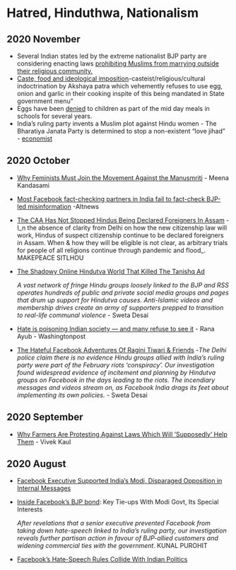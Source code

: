 # Hatred, Hinduthwa, Nationalism

## 2020 November

* Several Indian states led by the extreme nationalist BJP party are considering enacting laws [prohibiting Muslims from marrying outside their religious community.](https://scroll.in/article/979015/love-jihad-as-pandemic-rages-bjp-states-turn-focus-to-laws-based-on-hindutva-conspiracy-theory)
* [Caste, food and ideological imposition](https://www.dalitcamera.com/caste-food-ideological-imposition/)-casteist/religious/cultural indoctrination by Akshaya patra which vehemently refuses to use egg, onion and garlic in their cooking inspite of this being mandated in State government menu"  
* Eggs have been [denied](https://www.business-standard.com/article/current-affairs/most-bjp-ruled-states-skip-eggs-in-mid-day-meal-cite-vegetarian-sentiments-118073100120_1.html) to children as part of the mid day meals in schools for several years.
* India’s ruling party invents a Muslim plot against Hindu women - The Bharatiya Janata Party is determined to stop a non-existent “love jihad” - [economist](https://www.economist.com/asia/2020/11/19/indias-ruling-party-invents-a-muslim-plot-against-hindu-women)

## 2020 October

* [Why Feminists Must Join the Movement Against the Manusmriti](https://thewire.in/caste/why-feminists-must-join-the-movement-against-the-manusmriti) - Meena Kandasami
* [Most Facebook fact-checking partners in India fail to fact-check BJP-led misinformation](https://www.altnews.in/most-facebook-fact-checking-partners-in-india-fail-to-fact-check-bjp-led-misinformation/) -Altnews
* [The CAA Has Not Stopped Hindus Being Declared Foreigners In Assam](https://www.article-14.com/post/the-caa-has-not-stopped-hindus-being-declared-foreigners-in-assam) - I_n the absence of clarity from Delhi on how the new citizenship law will work, Hindus of suspect citizenship continue to be declared foreigners in Assam. When & how they will be eligible is not clear, as arbitrary trials for people of all religions continue through pandemic and flood_. MAKEPEACE SITLHOU
* [The Shadowy Online Hindutva World That Killed The Tanishq Ad](https://www.article-14.com/post/the-shadowy-online-hindutva-world-that-killed-the-tanishq-ad)

  _A vast network of fringe Hindu groups loosely linked to the BJP and RSS operates hundreds of public and private social media groups and pages that drum up support for Hindutva causes. Anti-Islamic videos and membership drives create an army of supporters prepped to transition to real-life communal violence_ - Sweta Desai 

* [Hate is poisoning Indian society — and many refuse to see it](https://www.washingtonpost.com/opinions/2020/10/21/tanishq-ad-hate-india/) - Rana Ayub - Washingtonpost
* [The Hateful Facebook Adventures Of Ragini Tiwari & Friends](https://www.article-14.com/post/the-hateful-facebook-adventures-of-ragini-tiwari-friends) -_The Delhi police claim there is no evidence Hindu groups allied with India’s ruling party were part of the February riots ‘conspiracy’. Our investigation found widespread evidence of incitement and planning by Hindutva groups on Facebook in the days leading to the riots. The incendiary messages and videos stream on, as Facebook India drags its feet about implementing its own policies._  - Sweta Desai 

## 2020 September

* [Why Farmers Are Protesting Against Laws Which Will ‘Supposedly’ Help Them](https://vivekkaul.com/2020/09/21/why-farmers-are-protesting-against-laws-which-will-supposedly-help-them/) - Vivek Kaul

## 2020 August

* [Facebook Executive Supported India’s Modi, Disparaged Opposition in Internal Messages ](https://www.wsj.com/articles/facebook-executive-supported-indias-modi-disparaged-opposition-in-internal-messages-11598809348)
* [Inside Facebook’s BJP bond](https://www.article-14.com/post/inside-facebook-s-bjp-bond-key-tie-ups-with-modi-govt-its-special-interests): Key Tie-ups With Modi Govt, Its Special Interests

  _After revelations that a senior executive prevented Facebook from taking down hate-speech linked to India’s ruling party, our investigation reveals further partisan action in favour of BJP-allied customers and widening commercial ties with the government_. KUNAL PUROHIT

* [Facebook’s Hate-Speech Rules Collide With Indian Politics ](https://www.wsj.com/articles/facebook-hate-speech-india-politics-muslim-hindu-modi-zuckerberg-11597423346)

